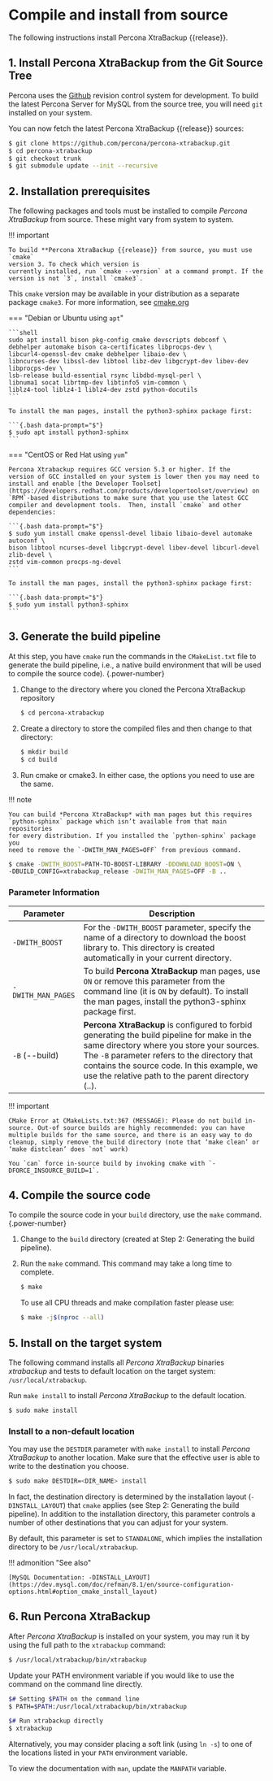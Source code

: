 <!--- are these instructions current?
    --->

# Compile and install from source

The following instructions install Percona XtraBackup {{release}}.

## 1. Install Percona XtraBackup from the Git Source Tree

Percona uses the [Github](https://github.com/) revision control system for development. To build the latest Percona Server for MySQL from the source tree, you will need `git` installed on your system.

You can now fetch the latest Percona XtraBackup {{release}} sources:

```{.bash data-prompt="$"}
$ git clone https://github.com/percona/percona-xtrabackup.git
$ cd percona-xtrabackup
$ git checkout trunk
$ git submodule update --init --recursive
```

## 2. Installation prerequisites

The following packages and tools must be installed to compile *Percona XtraBackup* from source.
These might vary from system to system.

!!! important
 
    To build **Percona XtraBackup {{release}} from source, you must use `cmake` 
    version 3. To check which version is 
    currently installed, run `cmake --version` at a command prompt. If the 
    version is not `3`, install `cmake3`.


This `cmake` version may be available 
in your distribution as a separate package `cmake3`. For more information, see [cmake.org](https://cmake.org/)

=== "Debian or Ubuntu using `apt`"

    ```shell
    sudo apt install bison pkg-config cmake devscripts debconf \
    debhelper automake bison ca-certificates libprocps-dev \
    libcurl4-openssl-dev cmake debhelper libaio-dev \
    libncurses-dev libssl-dev libtool libz-dev libgcrypt-dev libev-dev libprocps-dev \
    lsb-release build-essential rsync libdbd-mysql-perl \
    libnuma1 socat librtmp-dev libtinfo5 vim-common \
    liblz4-tool liblz4-1 liblz4-dev zstd python-docutils
    ```

    To install the man pages, install the python3-sphinx package first:

    ```{.bash data-prompt="$"}
    $ sudo apt install python3-sphinx
    ```

=== "CentOS or Red Hat using `yum`"

    Percona Xtrabackup requires GCC version 5.3 or higher. If the
    version of GCC installed on your system is lower then you may need to
    install and enable [the Developer Toolset](https://developers.redhat.com/products/developertoolset/overview) on
    `RPM`-based distributions to make sure that you use the latest GCC
    compiler and development tools.  Then, install `cmake` and other
    dependencies:

    ```{.bash data-prompt="$"}
    $ sudo yum install cmake openssl-devel libaio libaio-devel automake autoconf \
    bison libtool ncurses-devel libgcrypt-devel libev-devel libcurl-devel zlib-devel \
    zstd vim-common procps-ng-devel
    ```

    To install the man pages, install the python3-sphinx package first:

    ```{.bash data-prompt="$"}
    $ sudo yum install python3-sphinx
    ```

## 3. Generate the build pipeline

At this step, you have `cmake` run the commands in the `CMakeList.txt`
file to generate the build pipeline, i.e., a native build environment that will
be used to compile the source code).
{.power-number}

1. Change to the directory where you cloned the Percona XtraBackup repository
 
    ```{.bash data-prompt="$"}
    $ cd percona-xtrabackup
    ```

2. Create a directory to store the compiled files and then change to that
directory:

    ```{.bash data-prompt="$"}
    $ mkdir build
    $ cd build
    ```

3. Run cmake or cmake3. In either case, the options you need to use are the
same.

!!! note
 
    You can build *Percona XtraBackup* with man pages but this requires
    `python-sphinx` package which isn’t available from that main repositories
    for every distribution. If you installed the `python-sphinx` package you
    need to remove the `-DWITH_MAN_PAGES=OFF` from previous command.

```{.bash data-prompt="$"}
$ cmake -DWITH_BOOST=PATH-TO-BOOST-LIBRARY -DDOWNLOAD_BOOST=ON \
-DBUILD_CONFIG=xtrabackup_release -DWITH_MAN_PAGES=OFF -B ..
```

### Parameter Information

| **Parameter** | **Description** |
|---------------|-----------------|
| `-DWITH_BOOST` | For the `-DWITH_BOOST` parameter, specify the name of a directory to download the boost library to. This directory is created automatically in your current directory. |
| `-DWITH_MAN_PAGES` | To build **Percona XtraBackup** man pages, use `ON` or remove this parameter from the command line (it is `ON` by default). To install the man pages, install the python3-sphinx package first. |
| `-B` (--build)| **Percona XtraBackup** is configured to forbid generating the build    pipeline for make in the same directory where you store your sources. The `-B` parameter refers to the directory that contains the source code. In this example, we use the relative path to the parent directory (..). |

!!! important
 
    CMake Error at CMakeLists.txt:367 (MESSAGE): Please do not build in-source. Out-of source builds are highly recommended: you can have multiple builds for the same source, and there is an easy way to do cleanup, simply remove the build directory (note that ‘make clean’ or ‘make distclean’ does `not` work)
    
    You `can` force in-source build by invoking cmake with `-DFORCE_INSOURCE_BUILD=1`.

## 4. Compile the source code

To compile the source code in your `build` directory, use the `make` command.
{.power-number}

1. Change to the `build` directory (created at Step 2: Generating the build pipeline).

2. Run the `make` command. This command may take a long time to complete.

    ```{.bash data-prompt="$"}
    $ make
    ```
   
    To use all CPU threads and make compilation faster please use:

    ```{.bash data-prompt="$"}
    $ make -j$(nproc --all)
    ```

## 5. Install on the target system

The following command installs all *Percona XtraBackup* binaries *xtrabackup*
and tests to default location on the target system: `/usr/local/xtrabackup`.

Run `make install` to install *Percona XtraBackup* to the default location.

```{.bash data-prompt="$"}
$ sudo make install
```

### Install to a non-default location

You may use the `DESTDIR` parameter with `make install` to install *Percona
XtraBackup* to another location. Make sure that the effective user is able to
write to the destination you choose.

```{.bash data-prompt="$"}
$ sudo make DESTDIR=<DIR_NAME> install
```

In fact, the destination directory is determined by the installation layout
(`-DINSTALL_LAYOUT`) that `cmake` applies (see
Step 2: Generating the build pipeline). In addition to
the installation directory, this parameter controls a number of other
destinations that you can adjust for your system.

By default, this parameter is set to `STANDALONE`, which implies the
installation directory to be `/usr/local/xtrabackup`.

!!! admonition "See also"
 
    [MySQL Documentation: -DINSTALL_LAYOUT](https://dev.mysql.com/doc/refman/8.1/en/source-configuration-options.html#option_cmake_install_layout)

## 6. Run Percona XtraBackup

After *Percona XtraBackup* is installed on your system, you may run it by using
the full path to the `xtrabackup` command:

```{.bash data-prompt="$"}
$ /usr/local/xtrabackup/bin/xtrabackup
```

Update your PATH environment variable if you would like to use the command on
the command line directly.

```{.bash data-prompt="$"}
$# Setting $PATH on the command line
$ PATH=$PATH:/usr/local/xtrabackup/bin/xtrabackup

$# Run xtrabackup directly
$ xtrabackup
```

Alternatively, you may consider placing a soft link (using `ln -s`) to one of
the locations listed in your `PATH` environment variable.

To view the documentation with `man`, update the `MANPATH` variable.

